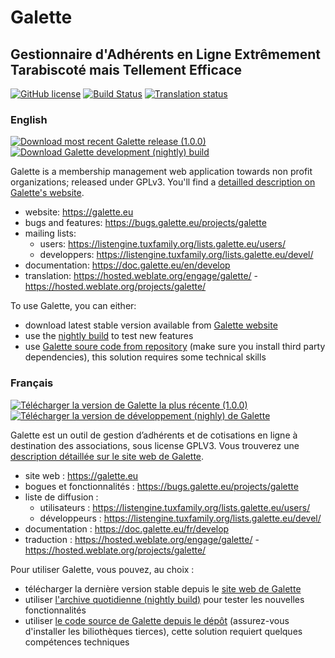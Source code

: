 # Galette
## Gestionnaire d'Adhérents en Ligne Extrêmement Tarabiscoté mais Tellement Efficace

[![GitHub license](https://img.shields.io/github/license/galette/galette.svg)](https://github.com/galette/galette/blob/master/galette/docs/COPYING)
[![Build Status](https://github.com/galette/galette/actions/workflows/ci-linux.yml/badge.svg)](https://github.com/galette/galette/actions/workflows/ci-linux.yml)
[![Translation status](https://hosted.weblate.org/widgets/galette/-/galette/svg-badge.svg)](https://hosted.weblate.org/engage/galette/?utm_source=widget)

### English

[![Download most recent Galette release (1.0.0)](https://img.shields.io/badge/1.0.0-Latest_Galette-ffb619.svg?logo=php&logoColor=white&style=for-the-badge)](https://download.tuxfamily.org/galette/galette-1.0.0.tar.bz2)
[![Download Galette development (nightly) build](https://img.shields.io/badge/nightly-Galette_development-ffb619.svg?logo=php&logoColor=white&style=for-the-badge)](https://download.tuxfamily.org/galette/galette-dev.tar.bz2)

Galette is a membership management web application towards non profit organizations; released under GPLv3.
You'll find a [detailled description on Galette's website](https://galette.eu/site/about/).

* website: https://galette.eu
* bugs and features: https://bugs.galette.eu/projects/galette
* mailing lists:
  * users: https://listengine.tuxfamily.org/lists.galette.eu/users/
  * developpers: https://listengine.tuxfamily.org/lists.galette.eu/devel/
* documentation: https://doc.galette.eu/en/develop
* translation: https://hosted.weblate.org/engage/galette/ - https://hosted.weblate.org/projects/galette/

To use Galette, you can either:

* download latest stable version available from [Galette website](https://galette.eu)
* use the [nightly build](https://download.tuxfamily.org/galette/galette-dev.tar.bz2) to test new features
* use [Galette soure code from repository](https://doc.galette.eu/en/develop/source_code.html) (make sure you install third party dependencies), this solution requires some technical skills

### Français

[![Télécharger la version de Galette la plus récente (1.0.0)](https://img.shields.io/badge/1.0.0-Dernière_Galette-ffb619.svg?logo=php&logoColor=white&style=for-the-badge)](https://download.tuxfamily.org/galette/galette-1.0.0.tar.bz2)
[![Télécharger la version de développement (nighly) de Galette](https://img.shields.io/badge/nightly-Galette_développement-ffb619.svg?logo=php&logoColor=white&style=for-the-badge)](https://download.tuxfamily.org/galette/galette-dev.tar.bz2)

Galette est un outil de gestion d’adhérents et de cotisations en ligne à destination des associations, sous license GPLV3.
Vous trouverez une [description détaillée sur le site web de Galette](https://galette.eu/site/fr/a-propos/).

* site web : https://galette.eu
* bogues et fonctionnalités : https://bugs.galette.eu/projects/galette
* liste de diffusion :
  * utilisateurs : https://listengine.tuxfamily.org/lists.galette.eu/users/
  * développeurs : https://listengine.tuxfamily.org/lists.galette.eu/devel/
* documentation : https://doc.galette.eu/fr/develop
* traduction : https://hosted.weblate.org/engage/galette/ - https://hosted.weblate.org/projects/galette/

Pour utiliser Galette, vous pouvez, au choix :

* télécharger la dernière version stable depuis le [site web de Galette](https://galette.eu)
* utiliser [l'archive quotidienne (nightly build)](https://download.tuxfamily.org/galette/galette-dev.tar.bz2) pour tester les nouvelles fonctionnalités
* utiliser [le code source de Galette depuis le dépôt](https://doc.galette.eu/fr/develop/source_code.html) (assurez-vous d'installer les biliothèques tierces), cette solution requiert quelques compétences techniques
